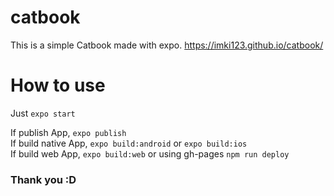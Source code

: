 # catbook
This is a simple Catbook made with expo.
https://imki123.github.io/catbook/

# How to use
Just ```expo start```

If publish App, ```expo publish```  
If build native App, ```expo build:android``` or ```expo build:ios```  
If build web App, ```expo build:web``` or using gh-pages ```npm run deploy```

### Thank you :D
